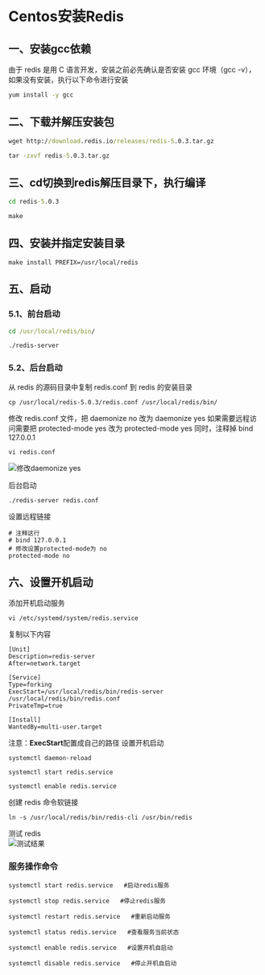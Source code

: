 # Centos安装Redis

## 一、安装gcc依赖

由于 redis 是用 C 语言开发，安装之前必先确认是否安装 gcc 环境（gcc -v），如果没有安装，执行以下命令进行安装

```bat
yum install -y gcc
```

## 二、下载并解压安装包

```bat
wget http://download.redis.io/releases/redis-5.0.3.tar.gz

tar -zxvf redis-5.0.3.tar.gz
```

## 三、cd切换到redis解压目录下，执行编译

```bat
cd redis-5.0.3

make
```

## 四、安装并指定安装目录

```shell
make install PREFIX=/usr/local/redis
```

## 五、启动

### 5.1、前台启动

```bat
cd /usr/local/redis/bin/

./redis-server
```

### 5.2、后台启动

从 redis 的源码目录中复制 redis.conf 到 redis 的安装目录

```shell
cp /usr/local/redis-5.0.3/redis.conf /usr/local/redis/bin/
```

修改 redis.conf 文件，把 daemonize no 改为 daemonize yes
如果需要远程访问需要把 protected-mode yes 改为 protected-mode yes 同时，注释掉 bind 127.0.0.1

```shell
vi redis.conf
```

![修改daemonize yes](https://study-note-huang.oss-cn-beijing.aliyuncs.com/img/2020-11-06-19-40-54.png)

后台启动

```shell
./redis-server redis.conf
```

设置远程链接

```shell
# 注释这行
# bind 127.0.0.1
# 修改设置protected-mode为 no
protected-mode no
```

## 六、设置开机启动

添加开机启动服务

```shell
vi /etc/systemd/system/redis.service
```

复制以下内容

```shell
[Unit]
Description=redis-server
After=network.target

[Service]
Type=forking
ExecStart=/usr/local/redis/bin/redis-server /usr/local/redis/bin/redis.conf
PrivateTmp=true

[Install]
WantedBy=multi-user.target
```

注意：**ExecStart**配置成自己的路径
设置开机启动

```shell
systemctl daemon-reload

systemctl start redis.service

systemctl enable redis.service
```

创建 redis 命令软链接

```shell
ln -s /usr/local/redis/bin/redis-cli /usr/bin/redis
```

测试 redis  
![测试结果](https://study-note-huang.oss-cn-beijing.aliyuncs.com/img/2020-11-06-19-47-15.png)

### 服务操作命令

```shell
systemctl start redis.service   #启动redis服务

systemctl stop redis.service   #停止redis服务

systemctl restart redis.service   #重新启动服务

systemctl status redis.service   #查看服务当前状态

systemctl enable redis.service   #设置开机自启动

systemctl disable redis.service   #停止开机自启动
```
